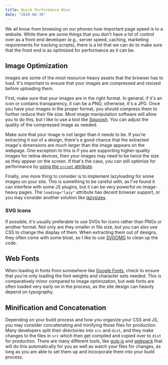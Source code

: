 ```yaml
---
title: Quick Performance Wins
date: "2020-08-30"
---
```


We all know from browsing on our phones how important page speed is to a website. While there are some things that you don't have a lot of control over as a front end developer (e.g., server speed, caching, marketing requirements for tracking scripts), there is a lot that we can do to make sure that the front end is as optimized for performance as it can be.

## Image Optimization

Images are some of the most resource-heavy assets that the browser has to load. It's important to ensure that your images are compressed and resized before uploading them.

First, make sure that your images are in the right format. In general, if it's an icon or contains transparency, it can be a PNG; otherwise, it's a JPG. Once you have your images in the proper format, you should compress them to further reduce their file size. Most image manipulation software will allow you to do this, but I like to use a tool like [Squoosh](https://squoosh.app/). You can adjust the quality of the compressed image as needed.

Make sure that your image is not larger than it needs to be. If you're extracting it out of a design, there's a good chance that the extracted image's dimensions are much larger than the image appears on the webpage. One exception to this is if you are supporting higher-quality images for retina devices, then your images may need to be twice the size as they appear on the screen. If that's the case, you can still optimize for performance by [using the `srcset` attribute](/images).

Finally, one more thing to consider is to implement lazyloading for some images on your site. This is something to be careful with, as I've found it can interfere with some JS plugins, but it can be very powerful on image-heavy pages. The `loading="lazy"` attribute has decent browser support, or you may consider another solution like [lazysizes](https://github.com/aFarkas/lazysizes).

### SVG Icons

If possible, it's usually preferable to use SVGs for icons rather than PNGs or another format. Not only are they smaller in file size, but you can also use CSS to change the display of them. When extracting them out of designs, they often come with some bloat, so I like to use [SVGOMG](https://jakearchibald.github.io/svgomg/) to clean up the code.

## Web Fonts

When loading in fonts from somewhere like [Google Fonts](https://fonts.google.com/), check to ensure that you're only loading the font weights and character sets needed. This is comparatively minor compared to image optimization, but web fonts are often loaded very early on in the process, as the site design can heavily depend on typography.

## Minification and Concatenation

Depending on your build process and how you organize your CSS and JS, you may consider concatenating and minifying those files for production. Many developers split their directories into `src` and `dist`, and they make changes to the files in `src` which then get compiled and copied over to `dist` for production. There are many different tools, like [gulp.js](https://gulpjs.com/) and [webpack](https://webpack.js.org/) that will do this automatically for you as well as watch your files for changes, as long as you are able to set them up and incorporate them into your build process.
